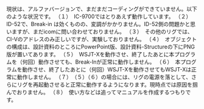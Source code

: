 現状は、アルファバージョンで、まだまだコーディングができていません。以下のような状況です。
（１）　IC-9700ではとりあえず動作しています。
（２）　ID-52で、Break-in は効くものの、変調がかかりません。ID-52側の問題かと思いますが、まだicomに問い合わせておりません。
（３）　その他のリグでは、CI-Vのアドレスのみ正しいですが、実験しておりません。
（４）　オブジェクトの構成は、設計資料のところにPowerPoint版、設計資料-Structureの下にPNG版が置いてあります。
（５）　WSJT-Xを動作させ、終了したあとに本プログラムを（何回）動作させても、Break-Inが正常に動作しません。
（６）　本プログラムを動作させ、終了したあとに（何回）WSJT-Xを動作させてもWSJT-Xは正常に動作しません。
（７）　（５）（６）の場合には、リグの電源を落として、さらにリグを再起動させると正常に動作するようになります。現時点では原因を掴んでおりません。
（８）　使い方などは追ってマニュアルを作成するつもりです。

